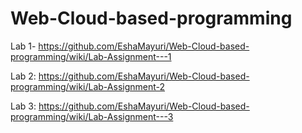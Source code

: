 # Web-Cloud-based-programming

Lab 1- https://github.com/EshaMayuri/Web-Cloud-based-programming/wiki/Lab-Assignment---1

Lab 2: https://github.com/EshaMayuri/Web-Cloud-based-programming/wiki/Lab-Assignment-2

Lab 3: https://github.com/EshaMayuri/Web-Cloud-based-programming/wiki/Lab-Assignment---3
